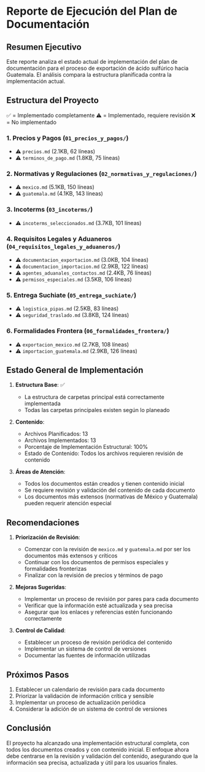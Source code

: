 # Reporte de Ejecución del Plan de Documentación

## Resumen Ejecutivo

Este reporte analiza el estado actual de implementación del plan de
documentación para el proceso de exportación de ácido sulfúrico hacia Guatemala.
El análisis compara la estructura planificada contra la implementación actual.

## Estructura del Proyecto

✅ = Implementado completamente ⚠️ = Implementado, requiere revisión ❌ = No
implementado

### 1. Precios y Pagos (`01_precios_y_pagos/`)

- ⚠️ `precios.md` (2.1KB, 62 líneas)
- ⚠️ `terminos_de_pago.md` (1.8KB, 75 líneas)

### 2. Normativas y Regulaciones (`02_normativas_y_regulaciones/`)

- ⚠️ `mexico.md` (5.1KB, 150 líneas)
- ⚠️ `guatemala.md` (4.1KB, 143 líneas)

### 3. Incoterms (`03_incoterms/`)

- ⚠️ `incoterms_seleccionados.md` (3.7KB, 101 líneas)

### 4. Requisitos Legales y Aduaneros (`04_requisitos_legales_y_aduaneros/`)

- ⚠️ `documentacion_exportacion.md` (3.0KB, 104 líneas)
- ⚠️ `documentacion_importacion.md` (2.9KB, 122 líneas)
- ⚠️ `agentes_aduanales_contactos.md` (2.4KB, 76 líneas)
- ⚠️ `permisos_especiales.md` (3.5KB, 106 líneas)

### 5. Entrega Suchiate (`05_entrega_suchiate/`)

- ⚠️ `logistica_pipas.md` (2.5KB, 83 líneas)
- ⚠️ `seguridad_traslado.md` (3.8KB, 124 líneas)

### 6. Formalidades Frontera (`06_formalidades_frontera/`)

- ⚠️ `exportacion_mexico.md` (2.7KB, 108 líneas)
- ⚠️ `importacion_guatemala.md` (2.9KB, 126 líneas)

## Estado General de Implementación

1. **Estructura Base**: ✅

   - La estructura de carpetas principal está correctamente implementada
   - Todas las carpetas principales existen según lo planeado

2. **Contenido**:

   - Archivos Planificados: 13
   - Archivos Implementados: 13
   - Porcentaje de Implementación Estructural: 100%
   - Estado de Contenido: Todos los archivos requieren revisión de contenido

3. **Áreas de Atención**:
   - Todos los documentos están creados y tienen contenido inicial
   - Se requiere revisión y validación del contenido de cada documento
   - Los documentos más extensos (normativas de México y Guatemala) pueden
     requerir atención especial

## Recomendaciones

1. **Priorización de Revisión**:

   - Comenzar con la revisión de `mexico.md` y `guatemala.md` por ser los
     documentos más extensos y críticos
   - Continuar con los documentos de permisos especiales y formalidades
     fronterizas
   - Finalizar con la revisión de precios y términos de pago

2. **Mejoras Sugeridas**:

   - Implementar un proceso de revisión por pares para cada documento
   - Verificar que la información esté actualizada y sea precisa
   - Asegurar que los enlaces y referencias estén funcionando correctamente

3. **Control de Calidad**:
   - Establecer un proceso de revisión periódica del contenido
   - Implementar un sistema de control de versiones
   - Documentar las fuentes de información utilizadas

## Próximos Pasos

1. Establecer un calendario de revisión para cada documento
2. Priorizar la validación de información crítica y sensible
3. Implementar un proceso de actualización periódica
4. Considerar la adición de un sistema de control de versiones

## Conclusión

El proyecto ha alcanzado una implementación estructural completa, con todos los
documentos creados y con contenido inicial. El enfoque ahora debe centrarse en
la revisión y validación del contenido, asegurando que la información sea
precisa, actualizada y útil para los usuarios finales.
